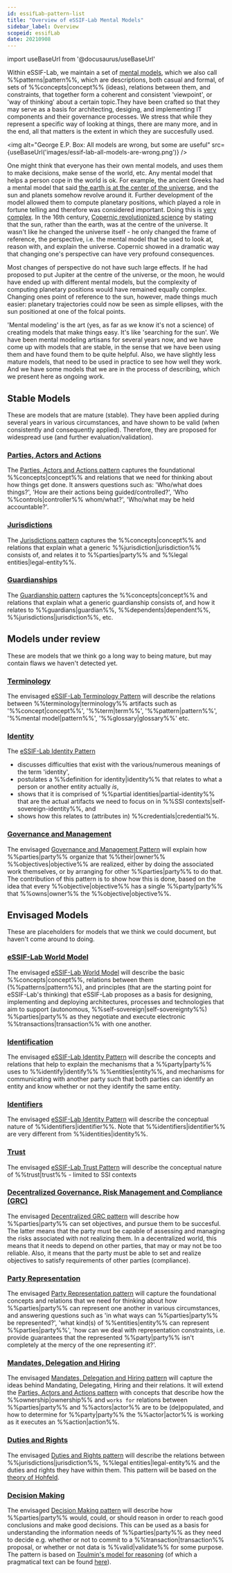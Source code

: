 ```yaml
---
id: essifLab-pattern-list
title: "Overview of eSSIF-Lab Mental Models"
sidebar_label: Overview
scopeid: essifLab
date: 20210908
---
```


import useBaseUrl from '@docusaurus/useBaseUrl'

Within eSSIF-Lab, we maintain a set of [mental models](https://en.wikipedia.org/wiki/Mental_model), which we also call %%patterns|pattern%%, which are descriptions, both casual and formal, of sets of %%concepts|concept%% (ideas), relations between them, and constraints, that together form a coherent and consistent 'viewpoint', or 'way of thinking' about a certain topic.They have been crafted so that they may serve as a basis for architecting, desiging, and implementing IT components and their governance processes.
We stress that while they represent a specific way of looking at things, there are many more, and in the end, all that matters is the extent in which they are succesfully used.

<img
  alt="George E.P. Box: All models are wrong, but some are useful"
  src={useBaseUrl('images/essif-lab-all-models-are-wrong.png')}
/>

One might think that everyone has their own mental models, and uses them to make decisions, make sense of the world, etc. Any mental model that helps a person cope in the world is ok. For example, the ancient Greeks had a mental model that said [the earth is at the center of the universe](https://oxfordre.com/planetaryscience/view/10.1093/acrefore/9780190647926.001.0001/acrefore-9780190647926-e-46#acrefore-9780190647926-e-46-div2-2), and the sun and planets somehow revolve around it. Further development of the model allowed them to compute planetary positions, which played a role in fortune telling and therefore was considered important. Doing this is [very complex](https://www.nature.com/articles/s41598-021-84310-w). In the 16th century, [Copernic revolutionized science](https://www.britannica.com/topic/Copernican-Revolution) by stating that the sun, rather than the earth, was at the centre of the universe. It wasn't like he changed the universe itself - he only changed the frame of reference, the perspective, i.e. the mental model that he used to look at, reason with, and explain the universe. Copernic showed in a dramatic way that changing one's perspective can have very profound consequences.

Most changes of perspective do not have such large effects. If he had proposed to put Jupiter at the centre of the universe, or the moon, he would have ended up with different mental models, but the complexity of computing planetary positions would have remained equally complex. Changing ones point of reference to the sun, however, made things much easier: planetary trajectories could now be seen as simple ellipses, with the sun positioned at one of the folcal points.

'Mental modeling' is the art (yes, as far as we know it's not a science) of creating models that make things easy. It's like 'searching for the sun'. We have been mental modeling artisans for several years now, and we have come up with models that are stable, in the sense that we have been using them and have found them to be quite helpful. Also, we have slightly less mature models, that need to be used in practice to see how well they work. And we have some models that we are in the process of describing, which we present here as ongoing work.


## Stable Models

These are models that are mature (stable). They have been applied during several years in various circumstances, and have shown to be valid (when consistently and consequently applied). Therefore, they are proposed for widespread use (and further evaluation/validation).

### [Parties, Actors and Actions](./terms/pattern-party-actor-action)
The [Parties, Actors and Actions pattern](./terms/pattern-party-actor-action) captures the foundational %%concepts|concept%% and relations that we need for thinking about how things get done. It answers questions such as: 'Who/what does things?', 'How are their actions being guided/controlled?', 'Who %%controls|controller%% whom/what?', 'Who/what may be held accountable?'.

### [Jurisdictions](./terms/pattern-jurisdiction)
The [Jurisdictions pattern](./terms/pattern-jurisdiction) captures the %%concepts|concept%% and relations that explain what a generic %%jurisdiction|jurisdiction%% consists of, and relates it to %%parties|party%% and %%legal entities|legal-entity%%.

### [Guardianships](./terms/pattern-guardianship)
The [Guardianship pattern](./terms/pattern-guardianship) captures the %%concepts|concept%% and relations that explain what a generic guardianship consists of, and how it relates to %%guardians|guardian%%, %%dependents|dependent%%, %%jurisdictions|jurisdiction%%, etc.

## Models under review

These are models that we think go a long way to being mature, but may contain flaws we haven't detected yet.
### [Terminology](./terms/pattern-terminology)
The envisaged [eSSIF-Lab Terminology Pattern](./terms/pattern-terminology) will describe the relations between %%terminology|terminology%% artifacts such as '%%concept|concept%%', '%%term|term%%', '%%pattern|pattern%%', '%%mental model|pattern%%', '%%glossary|glossary%%' etc.

### [Identity](./terms/pattern-identity)
The [eSSIF-Lab Identity Pattern](./terms/pattern-identity)
- discusses difficulties that exist with the various/numerous meanings of the term 'identity',
- postulates a %%definition for identity|identity%% that relates to what a person or another entity actually _is_,
- shows that it is comprised of %%partial identities|partial-identity%% that are the actual artifacts we need to focus on in %%SSI contexts|self-sovereign-identity%%, and
- shows how this relates to (attributes in) %%credentials|credential%%.

### [Governance and Management](./terms/pattern-governance-and-management)
The envisaged [Governance and Management Pattern](./terms/pattern-governance-and-management) will explain how %%parties|party%% organize that %%their|owner%% %%objectives|objective%% are realized, either by doing the associated work themselves, or by arranging for other %%parties|party%% to do that. The contribution of this pattern is to show how this is done, based on the idea that every %%objective|objective%% has a single %%party|party%% that %%owns|owner%% the %%objective|objective%%.

## Envisaged Models

These are placeholders for models that we think we could document, but haven't come around to doing.

### [eSSIF-Lab World Model](./terms/pattern-world-model)
The envisaged [eSSIF-Lab World Model](./terms/pattern-world-model) will describe the basic %%concepts|concept%%, relations between them (%%patterns|pattern%%), and principles (that are the starting point for eSSIF-Lab's thinking) that eSSIF-Lab proposes as a basis for designing, implementing and deploying architectures, processes and technologies that aim to support (autonomous, %%self-sovereign|self-sovereignty%%) %%parties|party%% as they negotiate and execute electronic %%transactions|transaction%% with one another.

### [Identification](./terms/pattern-identification)
The envisaged [eSSIF-Lab Identity Pattern](./terms/pattern-identification) will describe the concepts and relations that help to explain the mechanisms that a %%party|party%% uses to %%identify|identify%% %%entities|entity%%, and mechanisms for communicating with another party such that both parties can identify an entity and know whether or not they identify the same entity.

### [Identifiers](./terms/pattern-identifier)
The envisaged [eSSIF-Lab Identity Pattern](./terms/pattern-identifier) will describe the conceptual nature of %%identifiers|identifier%%. Note that %%identifiers|identifier%% are very different from %%identities|identity%%.

### [Trust](./terms/pattern-trust)
The envisaged [eSSIF-Lab Trust Pattern](./terms/pattern-trust) will describe the conceptual nature of %%trust|trust%% - limited to SSI contexts

### [Decentralized Governance, Risk Management and Compliance (GRC)](./terms/pattern-decentralized-grc)
The envisaged [Decentralized GRC pattern](./terms/pattern-decentralized-grc) will describe how %%parties|party%% can set objectives, and pursue them to be succesful. The latter means that the party must be capable of assessing and managing the risks associated with not realizing them. In a decentralized world, this means that it needs to depend on other parties, that may or may not be too reliable. Also, it means that the party must be able to set and realize objectives to satisfy requirements of other parties (compliance).

### [Party Representation](./terms/pattern-party-representation)
The envisaged [Party Representation pattern](./terms/pattern-party-representation) will capture the foundational concepts and relations that we need for thinking about how %%parties|party%% can represent one another in various circumstances, and answering questions such as 'in what ways can %%parties|party%% be represented?', 'what kind(s) of %%entities|entity%% can represent %%parties|party%%', 'how can we deal with representation constraints, i.e. provide guarantees that the represented %%party|party%% isn't completely at the mercy of the one representing it?'.

### [Mandates, Delegation and Hiring](./terms/pattern-mandates-delegation-hiring)
The envisaged [Mandates, Delegation and Hiring pattern](./terms/pattern-mandates-delegation-hiring) will capture the ideas behind Mandating, Delegating, Hiring and their relations. It will extend the [Parties, Actors and Actions pattern](./terms/pattern-party-actor-action) with concepts that describe how the %%ownership|ownership%% and `works for` relations between %%parties|party%% and %%actors|actor%% are to be (de)populated, and how to determine for %%party|party%% the %%actor|actor%% is working as it executes an %%action|action%%.

### [Duties and Rights](./terms/pattern-duties-and-rights)
The envisaged [Duties and Rights pattern](./terms/pattern-duties-and-rights) will describe the relations between %%jurisdictions|jurisdiction%%, %%legal entities|legal-entity%% and the duties and rights they have within them. This pattern will be based on the [theory of Hohfeld](https://plato.stanford.edu/entries/rights/#FormRighHohfAnalSyst).

### [Decision Making](./terms/pattern-decision-making)
The envisaged [Decision Making pattern](./terms/pattern-decision-making) will describe how %%parties|party%% would, could, or should reason in order to reach good conclusions and make good decisions. This can be used as a basis for understanding the information needs of  %%parties|party%% as they need to decide e.g. whether or not to commit to a %%transaction|transaction%% proposal, or whether or not data is %%valid|validate%% for some purpose. The pattern is based on [Toulmin's model for reasoning](https://www.cambridge.org/core/books/uses-of-argument/26CF801BC12004587B66778297D5567C) (of which a pragmatical text can be found [here](https://owl.purdue.edu/owl/general_writing/academic_writing/historical_perspectives_on_argumentation/toulmin_argument.html)).
